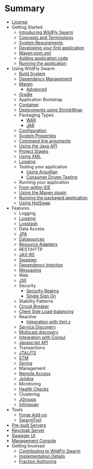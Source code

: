 # Summary
* [License](license.adoc)
* Getting Started
   * [Introducing WildFly Swarm](getting-started/basics.adoc)   
    * [Concepts and Terminology](getting-started/concepts.adoc)
   * [System Requirements](getting-started/system_requirements.adoc)
   * [Developing your first application](first-steps/index.adoc)
    * [Maven pom.xml](first-steps/maven_pom.adoc)    
    * [Adding application code](first-steps/writing_code.adoc)
    * [Running the application](first-steps/running_the_app.adoc)   
* Using WildFly Swarm
   * [Build System](getting-started/_build_system.adoc)  
    * [Dependency Management](getting-started/_dependency_management.adoc)    
    * [Maven](getting-started/tooling/maven-plugin.adoc)
      * [Advanced](getting-started/tooling/plugin_advanced.adoc)     
    * [Gradle](getting-started/tooling/gradle-plugin.adoc)            
   * Application Bootstrap
    * [Container](getting-started/container.adoc)
    * [Deployments using ShrinkWrap](getting-started/shrinkwrap.adoc)
    * Packaging Types
      * [WAR](getting-started/war-applications.adoc)
      * [JAR](getting-started/jar-applications.adoc)
   * [Configuration](configuration/index.adoc)  
    * [System Properties](configuration_properties.adoc)
    * [Command line arguments](configuration/command_line.adoc)      
    * [Using the Java API](configuration/java_api.adoc)  
    * [Project Stages](configuration/project_stages.adoc)  
    * [Using XML](configuration/using_xml.adoc)      
   * [Logging](configuration/logging.adoc)   
   * Testing your application
     * [Using Arquillian](testing_with_arquillian.adoc)
     * [Consumer Driven Testing](testing/consumer_driven.adoc)              
   * Running your application
    * [From within IDE](getting-started/running_ide.adoc)         
    * [Using the Maven plugin](getting-started/running_maven.adoc)         
    * [Running the packaged application](getting-started/running_cmd.adoc)
    * [Using HotSwap](getting-started/hotswap.adoc)      
* Features
   * Logging
    * [Logging](common/logging.adoc)
    * [Logstash](advanced/logstash.adoc)
   * Data Access  
    * [JPA](common/jpa.adoc)
    * [Datasources](common/datasources.adoc)
    * [Resource Adapters](common/resource_adapters.adoc)
   * REST/HTTP  
    * [JAX-RS](common/jax-rs.adoc)      
    * [Swagger](advanced/swagger.adoc)
   * [Dependency Injection](common/weld_cdi.adoc)
   * [Messaging](common/messaging.adoc)
   * Web
    * [JSF](common/jsf.adoc)
   * Security     
     * [Security Realms](security/realms.adoc)
     * [Single Sign On](security/keycloak.adoc)
   * Stability Patterns  
    * [Circuit Breaker](common/netflixoss.adoc)
    * [Client Side Load-balancing](common/load_balancing.adoc)
   * Reactive  
     * [Integration with Vert.x](reactive/vertx.adoc)     
   * [Service Discovery](advanced/topology.adoc)    
    * [Multicast discovery](topology/jgroups.adoc)
    * [Integration with Consul](topology/consul.adoc)
    * [Javascript API](topology/topology_webapp.adoc)
   * Transactions  
    * [JTA/JTS](common/transactions.adoc)  
    * [STM](advanced/stm.adoc)   
   * [Spring](common/spring.adoc)
   * Management
    * [Remote Access](advanced/management.adoc)
    * [Jolokia](advanced/jolokia.adoc)
   * Monitoring  
    * [Health Checks](advanced/monitoring.adoc)
   * Clustering
    * [JGroups](advanced/jgroups.adoc)
    * [Infinispan](advanced/infinispan.adoc)
* Tools
  * [Forge Add-on](getting-started/tooling/forge-addon.adoc)
  * [SwarmTool](getting-started/tooling/swarmtool.adoc)    
* [Pre-built Servers](servers.adoc)
 * [Keycloak Server](security/keycloak_server.adoc)
 * [Swagger UI](server/swagger.adoc)
 * [Management Console](server/console.adoc)
* Getting Involved
  * [Contributing to WildFly Swarm](getting_involved.adoc)
  * [Implementation Details](implementation_details.adoc)
  * [Fraction Authoring](fraction_authoring.adoc)  
